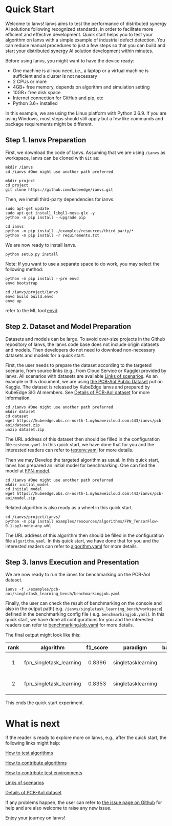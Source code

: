 [Links of scenarios]: ../proposals/scenarios/industrial-defect-detection/pcb-aoi.md

[the PCB-AoI public dataset]: https://www.kaggle.com/datasets/kubeedgeianvs/pcb-aoi
[Details of PCB-AoI dataset]: ../proposals/scenarios/industrial-defect-detection/pcb-aoi.md
[XFTP]: https://www.xshell.com/en/xftp/
[FPN-model]: https://kubeedge.obs.cn-north-1.myhuaweicloud.com:443/ianvs/pcb-aoi/model.zip
[How to test algorithms]: how-to-test-algorithms.md
[How to contribute algorithms]: how-to-contribute-algorithms.md
[How to contribute test environments]: how-to-contribute-test-environments.md

# Quick Start

Welcome to Ianvs! Ianvs aims to test the performance of distributed synergy AI solutions following recognized standards, 
in order to facilitate more efficient and effective development. Quick start helps you to test your algorithm on Ianvs 
with a simple example of industrial defect detection. You can reduce manual procedures to just a few steps so that you can 
build and start your distributed synergy AI solution development within minutes. 

Before using Ianvs, you might want to have the device ready: 
- One machine is all you need, i.e., a laptop or a virtual machine is sufficient and a cluster is not necessary
- 2 CPUs or more
- 4GB+ free memory, depends on algorithm and simulation setting
- 10GB+ free disk space
- Internet connection for GitHub and pip, etc
- Python 3.6+ installed
  
In this example, we are using the Linux platform with Python 3.6.9. If you are using Windows, most steps should still apply but a few like commands and package requirements might be different. 

## Step 1. Ianvs Preparation

First, we download the code of Ianvs. Assuming that we are using `/ianvs` as workspace, Ianvs can be cloned with `Git`
as:

``` shell
mkdir /ianvs
cd /ianvs #One might use another path preferred

mkdir project
cd project
git clone https://github.com/kubeedge/ianvs.git   
```

Then, we install third-party dependencies for ianvs. 
``` shell
sudo apt-get update
sudo apt-get install libgl1-mesa-glx -y
python -m pip install --upgrade pip

cd ianvs 
python -m pip install ./examples/resources/third_party/*
python -m pip install -r requirements.txt
```

We are now ready to install Ianvs. 
``` shell
python setup.py install  
```

Note:
If you want to use a separate space to do work, you may select the following method:
```shell
python -m pip install --pre envd
envd bootstrap

cd /ianvs/project/ianvs
envd build build.envd
envd up
```
refer to the ML tool [envd](https://envd.tensorchord.ai/guide/getting-started.html).



## Step 2. Dataset and Model Preparation

Datasets and models can be large. To avoid over-size projects in the Github repository of Ianvs, the Ianvs code base does
not include origin datasets and models. Then developers do not need to download non-necessary datasets and models for a
quick start.

First, the user needs to prepare the dataset according to the targeted scenario, from source links (e.g., from Cloud
Service or Kaggle) provided by Ianvs. All scenarios with datasets are available [Links of scenarios]. As an example in
this document, we are using [the PCB-AoI Public Dataset] put on Kaggle. The dataset is released by KubeEdge Ianvs and prepared by KubeEdge SIG AI members.
See [Details of PCB-AoI dataset] for more information.

``` shell
cd /ianvs #One might use another path preferred
mkdir dataset   
cd dataset
wget https://kubeedge.obs.cn-north-1.myhuaweicloud.com:443/ianvs/pcb-aoi/dataset.zip
unzip dataset.zip
```

The URL address of this dataset then should be filled in the configuration file ``testenv.yaml``. In this quick start,
we have done that for you and the interested readers can refer to [testenv.yaml](https://ianvs.readthedocs.io/en/latest/guides/how-to-test-algorithms.html#step-1-test-environment-preparation) for more details.

<!-- Please put the downloaded dataset on the above dataset path, e.g., `/ianvs/dataset`. One can transfer the dataset to the path, e.g., on a remote Linux system using [XFTP].  -->

Then we may Develop the targeted algorithm as usual. In this quick start, Ianvs has prepared an initial model for
benchmarking. One can find the model at [FPN-model].


``` shell
cd /ianvs #One might use another path preferred
mkdir initial_model  
cd initial_model
wget https://kubeedge.obs.cn-north-1.myhuaweicloud.com:443/ianvs/pcb-aoi/model.zip
```

<!-- Please put the downloaded model on the above model path, e.g., `/ianvs/initial_model`. One can transfer the model to the path, e.g., on remote a Linux system using [XFTP].  -->

Related algorithm is also ready as a wheel in this quick start. 
``` shell
cd /ianvs/project/ianvs/
python -m pip install examples/resources/algorithms/FPN_TensorFlow-0.1-py3-none-any.whl
```

The URL address of this algorithm then should be filled in the configuration file ``algorithm.yaml``. In this quick
start, we have done that for you and the interested readers can refer to [algorithm.yaml](https://ianvs.readthedocs.io/en/latest/guides/how-to-test-algorithms.html#step-1-test-environment-preparation) for more details.

## Step 3. Ianvs Execution and Presentation

We are now ready to run the ianvs for benchmarking on the PCB-AoI dataset. 

``` shell
ianvs -f ./examples/pcb-aoi/singletask_learning_bench/benchmarkingjob.yaml
```

Finally, the user can check the result of benchmarking on the console and also in the output path(
e.g. `/ianvs/singletask_learning_bench/workspace`) defined in the benchmarking config file (
e.g. `benchmarkingjob.yaml`). In this quick start, we have done all configurations for you and the interested readers
can refer to [benchmarkingJob.yaml](https://ianvs.readthedocs.io/en/latest/guides/how-to-test-algorithms.html#step-1-test-environment-preparation) for more details.

The final output might look like this:   

|rank  |algorithm                |f1_score  |paradigm            |basemodel  |learning_rate  |momentum  |time                     |url                                                                                                                             |
|:----:|:-----------------------:|:--------:|:------------------:|:---------:|:-------------:|:--------:|:------------------------|:-------------------------------------------------------------------------------------------------------------------------------|
|1     |fpn_singletask_learning  | 0.8396   |singletasklearning  | FPN       | 0.1           | 0.5      | 2022-07-07 20:33:53     |/ianvs/pcb-aoi/singletask_learning_bench/workspace/benchmarkingjob/fpn_singletask_learning/49eb5ffd-fdf0-11ec-8d5d-fa163eaa99d5 |
|2     |fpn_singletask_learning  | 0.8353   |singletasklearning  | FPN       | 0.1           | 0.95     | 2022-07-07 20:31:08     |/ianvs/pcb-aoi/singletask_learning_bench/workspace/benchmarkingjob/fpn_singletask_learning/49eb5ffc-fdf0-11ec-8d5d-fa163eaa99d5 |

This ends the quick start experiment.

# What is next

If the reader is ready to explore more on Ianvs, e.g., after the quick start, the following links might help:   

[How to test algorithms]

[How to contribute algorithms]

[How to contribute test environments]

[Links of scenarios]

[Details of PCB-AoI dataset]

If any problems happen, the user can refer to [the issue page on Github](https://github.com/kubeedge/ianvs/issues) for help and are also welcome to raise any new issue. 

Enjoy your journey on Ianvs!